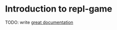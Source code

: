 # Introduction to repl-game

TODO: write [great documentation](http://jacobian.org/writing/what-to-write/)
